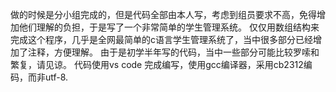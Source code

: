 做的时候是分小组完成的，但是代码全部由本人写，考虑到组员要求不高，免得增加他们理解的负担，于是写了一个非常简单的学生管理系统。
仅仅用数组结构来完成这个程序，几乎是全网最简单的c语言学生管理系统了，当中很多部分已经增加了注释，方便理解。
由于是初学半年写的代码，当中一些部分可能比较罗嗦和繁复，请见谅。
代码使用vs code 完成编写，使用gcc编译器，采用cb2312编码，而非utf-8.
